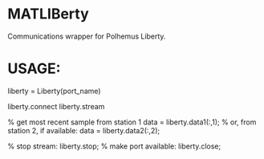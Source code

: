 # MATLIBerty
Communications wrapper for Polhemus Liberty.

# USAGE:
liberty = Liberty(port_name)

liberty.connect
liberty.stream

% get most recent sample from station 1
data = liberty.data1(:,1);
% or, from station 2, if available:
data = liberty.data2(:,2); 

% stop stream:
liberty.stop;
% make port available:
liberty.close;
